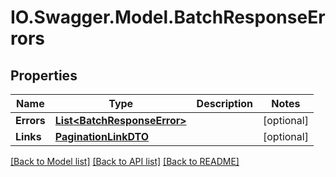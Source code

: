 # IO.Swagger.Model.BatchResponseErrors
## Properties

Name | Type | Description | Notes
------------ | ------------- | ------------- | -------------
**Errors** | [**List&lt;BatchResponseError&gt;**](BatchResponseError.md) |  | [optional] 
**Links** | [**PaginationLinkDTO**](PaginationLinkDTO.md) |  | [optional] 

[[Back to Model list]](../README.md#documentation-for-models) [[Back to API list]](../README.md#documentation-for-api-endpoints) [[Back to README]](../README.md)


